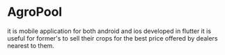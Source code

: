 # AgroPool
it is mobile application for both android and ios developed in flutter it is useful for  former's to sell their crops for the best price offered by dealers nearest to them.
